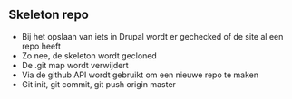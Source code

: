 ## Skeleton repo

- Bij het opslaan van iets in Drupal wordt er gechecked of de site al een repo heeft
- Zo nee, de skeleton wordt gecloned
- De .git map wordt verwijdert
- Via de github API wordt gebruikt om een nieuwe repo te maken
- Git init, git commit, git push origin master
